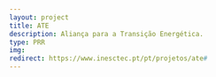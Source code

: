 ```yaml
---
layout: project
title: ATE
description: Aliança para a Transição Energética.
type: PRR
img: 
redirect: https://www.inesctec.pt/pt/projetos/ate#
---
```


